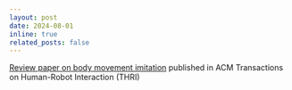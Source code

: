 ```yaml
---
layout: post
date: 2024-08-01
inline: true
related_posts: false
---
```


[Review paper on body movement imitation](https://dl.acm.org/doi/10.1145/3682074) published in ACM Transactions on Human-Robot Interaction (THRI)